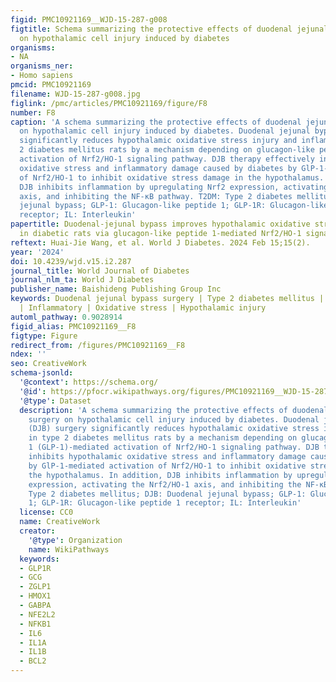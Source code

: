 ```yaml
---
figid: PMC10921169__WJD-15-287-g008
figtitle: Schema summarizing the protective effects of duodenal jejunal bypass surgery
  on hypothalamic cell injury induced by diabetes
organisms:
- NA
organisms_ner:
- Homo sapiens
pmcid: PMC10921169
filename: WJD-15-287-g008.jpg
figlink: /pmc/articles/PMC10921169/figure/F8
number: F8
caption: 'A schema summarizing the protective effects of duodenal jejunal bypass surgery
  on hypothalamic cell injury induced by diabetes. Duodenal jejunal bypass (DJB) surgery
  significantly reduces hypothalamic oxidative stress injury and inflammation in type
  2 diabetes mellitus rats by a mechanism depending on glucagon-like peptide 1 (GLP-1)-mediated
  activation of Nrf2/HO-1 signaling pathway. DJB therapy effectively inhibits hypothalamic
  oxidative stress and inflammatory damage caused by diabetes by GlP-1-mediated activation
  of Nrf2/HO-1 to inhibit oxidative stress damage in the hypothalamus. In addition,
  DJB inhibits inflammation by upregulating Nrf2 expression, activating the Nrf2/HO-1
  axis, and inhibiting the NF-κB pathway. T2DM: Type 2 diabetes mellitus; DJB: Duodenal
  jejunal bypass; GLP-1: Glucagon-like peptide 1; GLP-1R: Glucagon-like peptide 1
  receptor; IL: Interleukin'
papertitle: Duodenal-jejunal bypass improves hypothalamic oxidative stress and inflammation
  in diabetic rats via glucagon-like peptide 1-mediated Nrf2/HO-1 signaling
reftext: Huai-Jie Wang, et al. World J Diabetes. 2024 Feb 15;15(2).
year: '2024'
doi: 10.4239/wjd.v15.i2.287
journal_title: World Journal of Diabetes
journal_nlm_ta: World J Diabetes
publisher_name: Baishideng Publishing Group Inc
keywords: Duodenal jejunal bypass surgery | Type 2 diabetes mellitus | Neuron apoptosis
  | Inflammatory | Oxidative stress | Hypothalamic injury
automl_pathway: 0.9028914
figid_alias: PMC10921169__F8
figtype: Figure
redirect_from: /figures/PMC10921169__F8
ndex: ''
seo: CreativeWork
schema-jsonld:
  '@context': https://schema.org/
  '@id': https://pfocr.wikipathways.org/figures/PMC10921169__WJD-15-287-g008.html
  '@type': Dataset
  description: 'A schema summarizing the protective effects of duodenal jejunal bypass
    surgery on hypothalamic cell injury induced by diabetes. Duodenal jejunal bypass
    (DJB) surgery significantly reduces hypothalamic oxidative stress injury and inflammation
    in type 2 diabetes mellitus rats by a mechanism depending on glucagon-like peptide
    1 (GLP-1)-mediated activation of Nrf2/HO-1 signaling pathway. DJB therapy effectively
    inhibits hypothalamic oxidative stress and inflammatory damage caused by diabetes
    by GlP-1-mediated activation of Nrf2/HO-1 to inhibit oxidative stress damage in
    the hypothalamus. In addition, DJB inhibits inflammation by upregulating Nrf2
    expression, activating the Nrf2/HO-1 axis, and inhibiting the NF-κB pathway. T2DM:
    Type 2 diabetes mellitus; DJB: Duodenal jejunal bypass; GLP-1: Glucagon-like peptide
    1; GLP-1R: Glucagon-like peptide 1 receptor; IL: Interleukin'
  license: CC0
  name: CreativeWork
  creator:
    '@type': Organization
    name: WikiPathways
  keywords:
  - GLP1R
  - GCG
  - ZGLP1
  - HMOX1
  - GABPA
  - NFE2L2
  - NFKB1
  - IL6
  - IL1A
  - IL1B
  - BCL2
---
```

